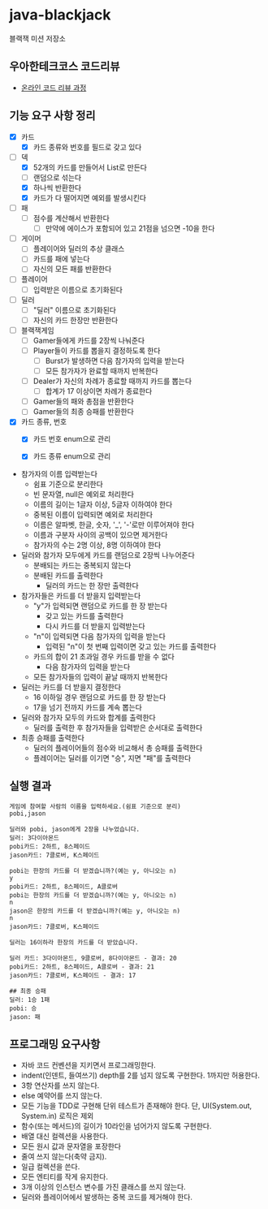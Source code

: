 # java-blackjack

블랙잭 미션 저장소

## 우아한테크코스 코드리뷰

- [온라인 코드 리뷰 과정](https://github.com/woowacourse/woowacourse-docs/blob/master/maincourse/README.md)

## 기능 요구 사항 정리

- [x] 카드
    - [x] 카드 종류와 번호를 필드로 갖고 있다
- [ ] 덱
    - [x] 52개의 카드를 만들어서 List로 만든다
    - [ ] 랜덤으로 섞는다
    - [x] 하나씩 반환한다
    - [x] 카드가 다 떨어지면 예외를 발생시킨다
- [ ] 패
    - [ ] 점수를 계산해서 반환한다
        - [ ] 만약에 에이스가 포함되어 있고 21점을 넘으면 -10을 한다
- [ ] 게이머
    - [ ] 플레이어와 딜러의 추상 클래스
    - [ ] 카드를 패에 넣는다
    - [ ] 자신의 모든 패를 반환한다
- [ ] 플레이어
    - [ ] 입력받은 이름으로 초기화된다
- [ ] 딜러
    - [ ] "딜러" 이름으로 초기화된다
    - [ ] 자신의 카드 한장만 반환한다
- [ ] 블랙잭게임
    - [ ] Gamer들에게 카드를 2장씩 나눠준다
    - [ ] Player들이 카드를 뽑을지 결정하도록 한다
        - [ ] Burst가 발생하면 다음 참가자의 입력을 받는다
        - [ ] 모든 참가자가 완료할 때까지 반복한다
    - [ ] Dealer가 자신의 차례가 종료할 때까지 카드를 뽑는다
        - [ ] 합계가 17 이상이면 차례가 종료한다
    - [ ] Gamer들의 패와 총점을 반환한다
    - [ ] Gamer들의 최종 승패를 반환한다
- [x] 카드 종류, 번호
    - [x] 카드 번호 enum으로 관리
    - [x] 카드 종류 enum으로 관리


- 참가자의 이름 입력받는다
    - 쉼표 기준으로 분리한다
    - 빈 문자열, null은 예외로 처리한다
    - 이름의 길이는 1글자 이상, 5글자 이하여야 한다
    - 중복된 이름이 입력되면 예외로 처리한다
    - 이름은 알파벳, 한글, 숫자, '_', '-'로만 이루어져야 한다
    - 이름과 구분자 사이의 공백이 있으면 제거한다
    - 참가자의 수는 2명 이상, 8명 이하여야 한다
- 딜러와 참가자 모두에게 카드를 랜덤으로 2장씩 나누어준다
    - 분배되는 카드는 중복되지 않는다
    - 분배된 카드를 출력한다
        - 딜러의 카드는 한 장만 출력한다
- 참가자들은 카드를 더 받을지 입력받는다
    - "y"가 입력되면 랜덤으로 카드를 한 장 받는다
        - 갖고 있는 카드를 출력한다
        - 다시 카드를 더 받을지 입력받는다
    - "n"이 입력되면 다음 참가자의 입력을 받는다
        - 입력된 "n"이 첫 번째 입력이면 갖고 있는 카드를 출력한다
    - 카드의 합이 21 초과일 경우 카드를 받을 수 없다
        - 다음 참가자의 입력을 받는다
    - 모든 참가자들의 입력이 끝날 때까지 반복한다
- 딜러는 카드를 더 받을지 결정한다
    - 16 이하일 경우 랜덤으로 카드를 한 장 받는다
    - 17을 넘기 전까지 카드를 계속 뽑는다
- 딜러와 참가자 모두의 카드와 합계를 출력한다
    - 딜러를 출력한 후 참가자들을 입력받은 순서대로 출력한다
- 최종 승패를 출력한다
    - 딜러의 플레이어들의 점수와 비교해서 총 승패를 출력한다
    - 플레이어는 딜러를 이기면 "승", 지면 "패"를 출력한다

## 실행 결과

```
게임에 참여할 사람의 이름을 입력하세요.(쉼표 기준으로 분리)
pobi,jason

딜러와 pobi, jason에게 2장을 나누었습니다.
딜러: 3다이아몬드
pobi카드: 2하트, 8스페이드
jason카드: 7클로버, K스페이드

pobi는 한장의 카드를 더 받겠습니까?(예는 y, 아니오는 n)
y
pobi카드: 2하트, 8스페이드, A클로버
pobi는 한장의 카드를 더 받겠습니까?(예는 y, 아니오는 n)
n
jason은 한장의 카드를 더 받겠습니까?(예는 y, 아니오는 n)
n
jason카드: 7클로버, K스페이드

딜러는 16이하라 한장의 카드를 더 받았습니다.

딜러 카드: 3다이아몬드, 9클로버, 8다이아몬드 - 결과: 20
pobi카드: 2하트, 8스페이드, A클로버 - 결과: 21
jason카드: 7클로버, K스페이드 - 결과: 17

## 최종 승패
딜러: 1승 1패
pobi: 승
jason: 패
```

## 프로그래밍 요구사항

- 자바 코드 컨벤션을 지키면서 프로그래밍한다.
- indent(인덴트, 들여쓰기) depth를 2를 넘지 않도록 구현한다. 1까지만 허용한다.
- 3항 연산자를 쓰지 않는다.
- else 예약어를 쓰지 않는다.
- 모든 기능을 TDD로 구현해 단위 테스트가 존재해야 한다. 단, UI(System.out, System.in) 로직은 제외
- 함수(또는 메서드)의 길이가 10라인을 넘어가지 않도록 구현한다.
- 배열 대신 컬렉션을 사용한다.
- 모든 원시 값과 문자열을 포장한다
- 줄여 쓰지 않는다(축약 금지).
- 일급 컬렉션을 쓴다.
- 모든 엔티티를 작게 유지한다.
- 3개 이상의 인스턴스 변수를 가진 클래스를 쓰지 않는다.
- 딜러와 플레이어에서 발생하는 중복 코드를 제거해야 한다.
